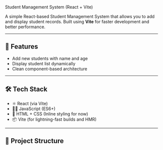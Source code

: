  Student Management System (React + Vite)
 
A simple React-based Student Management System that allows you to add and display student records. Built using **Vite** for faster development and better performance.

---

## 🚀 Features

- Add new students with name and age
- Display student list dynamically
- Clean component-based architecture

---

## 🛠️ Tech Stack

- ⚛️ React (via Vite)
- 🧑‍💻 JavaScript (ES6+)
- 🎨 HTML + CSS (Inline styling for now)
- 📦 Vite (for lightning-fast builds and HMR)

---

## 📁 Project Structure


